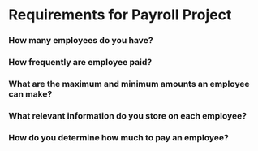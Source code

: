 # Requirements for Payroll Project
### How many employees do you have?
### How frequently are employee paid?
### What are the maximum and minimum amounts an employee can make?
### What relevant information do you store on each employee?
### How do you determine how much to pay an employee?
